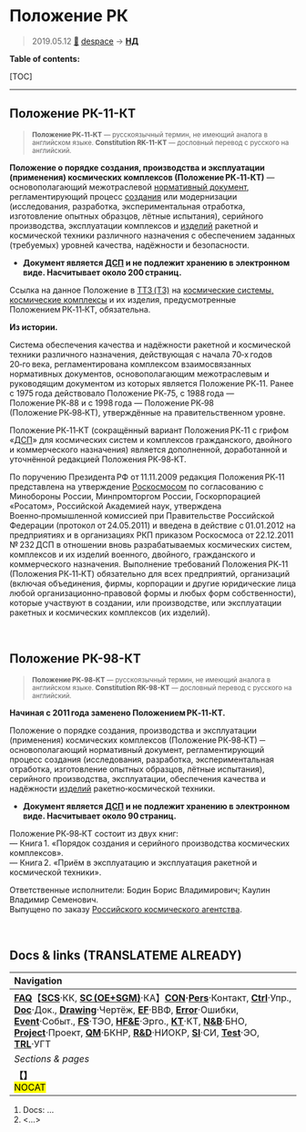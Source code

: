 # Положение РК
> 2019.05.12 [🚀](../index/index.md) [despace](index.md) → **[НД](doc.md#НД)**

**Table of contents:**

[TOC]

---

## Положение РК-11-КТ

> <small>**Положение РК‑11‑КТ** — русскоязычный термин, не имеющий аналога в английском языке. **Constitution RK-11-KT** — дословный перевод с русского на английский.</small>

**Положение о порядке создания, производства и эксплуатации (применения) космических комплексов (Положение РК‑11‑КТ)** — основополагающий межотраслевой [нормативный документ](doc.md#НД), регламентирующий процесс [создания](rnd.md) или модернизации (исследования, разработка, экспериментальная отработка, изготовление опытных образцов, лётные испытания), серийного производства, эксплуатации комплексов и [изделий](unit.md) ракетной и космической техники различного назначения с обеспечением заданных (требуемых) уровней качества, надёжности и безопасности.

   - **Документ является [ДСП](confident.md) и не подлежит хранению в электронном виде. Насчитывает около 200 страниц.**

Ссылка на данное Положение в [ТТЗ (ТЗ)](tor.md) на [космические системы, космические комплексы](scs.md) и их изделия, предусмотренные Положением РК‑11‑КТ, обязательна.

**Из истории.**

Система обеспечения качества и надёжности ракетной и космической техники различного назначения, действующая с начала 70‑х годов 20‑го века, регламентирована комплексом взаимосвязанных нормативных документов, основополагающим межотраслевым и руководящим документом из которых является Положение РК‑11. Ранее с 1975 года действовало Положение РК‑75, с 1988 года — Положение РК‑88 и с 1998 года — Положение РК‑98 (Положение РК‑98‑КТ), утверждённые на правительственном уровне.

Положение РК‑11‑КТ (сокращённый вариант Положения РК‑11 с грифом «[ДСП](confident.md)» для космических систем и комплексов гражданского, двойного и коммерческого назначения) является дополненной, доработанной и уточнённой редакцией Положения РК‑98‑КТ.

По поручению Президента РФ от 11.11.2009 редакция Положения РК‑11 представлена на утверждение [Роскосмосом](contact/roskosmos.md) по согласованию с Минобороны России, Минпромторгом России, Госкорпорацией «Росатом», Российской Академией наук, утверждена Военно‑промышленной комиссией при Правительстве Российской Федерации (протокол от 24.05.2011) и введена в действие с 01.01.2012 на предприятиях и в организациях РКП приказом Роскосмоса от 22.12.2011 № 232 ДСП в отношении вновь разрабатываемых космических систем, комплексов и их изделий военного, двойного, гражданского и коммерческого назначения. Выполнение требований Положения РК‑11 (Положения РК‑11‑КТ) обязательно для всех предприятий, организаций (включая объединения, фирмы, корпорации и другие юридические лица любой организационно‑правовой формы и любых форм собственности), которые участвуют в создании, или производстве, или эксплуатации ракетных и космических комплексов (их изделий).



<p style="page-break-after:always"> </p>

## Положение РК-98-КТ
> <small>**Положение РК‑98‑КТ** — русскоязычный термин, не имеющий аналога в английском языке. **Constitution RK-98-KT** — дословный перевод с русского на английский.</small>

**Начиная с 2011 года заменено Положением РК‑11‑КТ.**

Положение о порядке создания, производства и эксплуатации (применения) космических комплексов (Положение РК‑98‑КТ) ─ основополагающий нормативный документ, регламентирующий процесс создания (исследования, разработка, экспериментальная отработка, изготовление опытных образцов, лётные испытания), серийного производства, эксплуатации, обеспечения качества и надёжности [изделий](unit.md) ракетно‑космической техники.

   - **Документ является [ДСП](confident.md) и не подлежит хранению в электронном виде. Насчитывает около 90 страниц.**

Положение РК‑98‑КТ состоит из двух книг:  
— Книга 1. «Порядок создания и серийного производства космических комплексов».  
— Книга 2. «Приём в эксплуатацию и эксплуатация ракетной и космической техники».

Ответственные исполнители: Бодин Борис Владимирович; Каулин Владимир Семенович.  
Выпущено по заказу [Российского космического агентства](contact/roskosmos.md).



<p style="page-break-after:always"> </p>

## Docs & links (TRANSLATEME ALREADY)
|Navigation|
|:-|
|**[FAQ](faq.md)**【**[SCS](scs.md)**·КК, **[SC (OE+SGM)](sc.md)**·КА】**[CON](contact.md)·[Pers](person.md)**·Контакт, **[Ctrl](control.md)**·Упр., **[Doc](doc.md)**·Док., **[Drawing](drawing.md)**·Чертёж, **[EF](ef.md)**·ВВФ, **[Error](error.md)**·Ошибки, **[Event](event.md)**·Событ., **[FS](fs.md)**·ТЭО, **[HF&E](hfe.md)**·Эрго., **[KT](kt.md)**·КТ, **[N&B](nnb.md)**·БНО, **[Project](project.md)**·Проект, **[QM](qm.md)**·БКНР, **[R&D](rnd.md)**·НИОКР, **[SI](si.md)**·СИ, **[Test](test.md)**·ЭО, **[TRL](trl.md)**·УГТ|
|*Sections & pages*|
|**【[](.md)】**<br> <mark>NOCAT</mark>|

   1. Docs: …
   1. <…>
